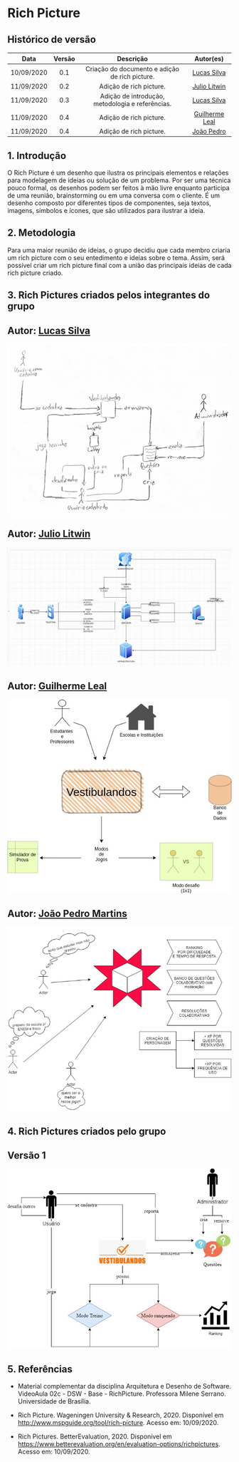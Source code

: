 # Rich Picture

## Histórico de versão
|    Data    | Versão |         Descrição         |           Autor(es)            |
| :--------: | :----: | :-----------------------: | :----------------------------: |
| 10/09/2020 |  0.1   |  Criação do documento e adição de rich picture. | [Lucas Silva](https://github.com/lucasgomesgs0) | 
| 11/09/2020 |  0.2   |  Adição de rich picture. | [Julio Litwin](https://github.com/juliolitwin) | 
| 11/09/2020 |  0.3   |  Adição de introdução, metodologia e referências. | [Lucas Silva](https://github.com/lucasgomesgs0) | 
| 11/09/2020 |  0.4   |  Adição de rich picture. | [Guilherme Leal](https://github.com/gleal17) | 
| 11/09/2020 |  0.4   |  Adição de rich picture. | [João Pedro](https://github.com/jpmartins201) | 

## 1. Introdução
O Rich Picture é um desenho que ilustra os principais elementos e relações para modelagem de ideias ou solução de um problema. Por ser uma técnica pouco formal, os desenhos podem ser feitos à mão livre enquanto participa de uma reunião, brainstorming ou em uma conversa com o cliente. É um desenho composto por diferentes tipos de componentes, seja textos, imagens, símbolos e ícones, que são utilizados para ilustrar a ideia.

## 2. Metodologia
Para uma maior reunião de ideias, o grupo decidiu que cada membro criaria um rich picture com o seu entedimento e ideias sobre o tema. Assim, será possível criar um rich picture final com a união das principais ideias de cada rich picture criado.

## 3. Rich Pictures criados pelos integrantes do grupo

## Autor: [Lucas Silva](https://github.com/lucasgomesgs0)
![Rich Picture - Lucas Silva](../../img/rich_picture/RP_LucasSilva.png)

## Autor: [Julio Litwin](https://github.com/juliolitwin)
![Rich Picture - Julio Litwin](../../img/rich_picture/RP_JulioLitwin.jpg)

## Autor: [Guilherme Leal](https://github.com/gleal17)
![Rich Picture - Guilherme Leal](../../img/rich_picture/RP_Guilherme.jpg)

## Autor: [João Pedro Martins](https://github.com/gleal17)
![Rich Picture - João Pedro Martins](../../img/rich_picture/RP_JoaoPedro.jpg)

## 4. Rich Pictures criados pelo grupo

## Versão 1
![Rich Picture - Versão 1](../../img/rich_picture/RP_Grupo_v1.jpg)

## 5. Referências
- Material complementar da disciplina Arquitetura e Desenho de Software. VideoAula 02c - DSW - Base - RichPicture. Professora Milene Serrano. Universidade de Brasília.

- Rich Picture. Wageningen University & Research, 2020. Disponível em http://www.mspguide.org/tool/rich-picture. Acesso em: 10/09/2020.

- Rich Pictures. BetterEvaluation, 2020. Disponível em https://www.betterevaluation.org/en/evaluation-options/richpictures. Acesso em: 10/09/2020.
